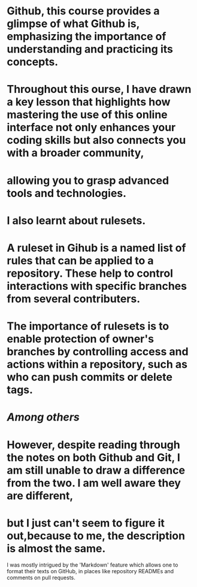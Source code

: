 # Github, this course provides a glimpse of what Github is, emphasizing the importance of understanding and practicing its concepts.
# Throughout this ourse, I have drawn a key lesson that highlights how mastering the use of this online interface not only enhances your coding skills but also connects you with a broader community, 
# allowing you to grasp advanced tools and technologies. 
#
# I also learnt about rulesets.
# A ruleset in Gihub is a named list of rules that can be applied to a repository. These help to control interactions with specific branches from several contributers.
# The importance of rulesets is to enable protection of owner's branches by controlling access and actions within a repository, such as who can push commits or delete tags.
# ***Among others***
# However, despite reading through the notes on both Github and Git, I am still unable to draw a difference from the two. I am well aware they are different, 
# but I just can't seem to figure it out,because to me, the description is almost the same.
I was mostly intrigued by the 'Markdown' feature which allows one to format their texts on GitHub, in places like repository READMEs and comments on pull requests.

